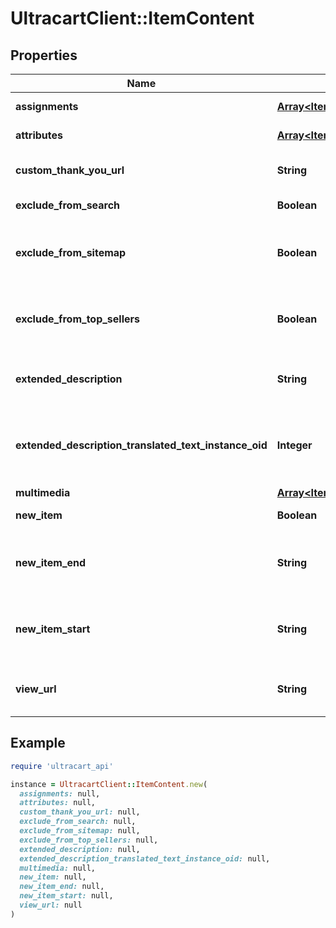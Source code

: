 # UltracartClient::ItemContent

## Properties

| Name | Type | Description | Notes |
| ---- | ---- | ----------- | ----- |
| **assignments** | [**Array&lt;ItemContentAssignment&gt;**](ItemContentAssignment.md) | StoreFront assignments | [optional] |
| **attributes** | [**Array&lt;ItemContentAttribute&gt;**](ItemContentAttribute.md) | StoreFront attributes | [optional] |
| **custom_thank_you_url** | **String** | Custom Thank You URL | [optional] |
| **exclude_from_search** | **Boolean** | Exclude from search | [optional] |
| **exclude_from_sitemap** | **Boolean** | Exclude from the sitemap for the StoreFront | [optional] |
| **exclude_from_top_sellers** | **Boolean** | Exclude from the top sellers list in the StoreFront | [optional] |
| **extended_description** | **String** | Extended description (max 10000 characters) | [optional] |
| **extended_description_translated_text_instance_oid** | **Integer** | Extneded description text translation instance identifier | [optional] |
| **multimedia** | [**Array&lt;ItemContentMultimedia&gt;**](ItemContentMultimedia.md) | Multimedia | [optional] |
| **new_item** | **Boolean** | True if the item is new | [optional] |
| **new_item_end** | **String** | The date the item should no longer be considered new | [optional] |
| **new_item_start** | **String** | The date the item should start being considered new | [optional] |
| **view_url** | **String** | Legacy view URL (not used by StoreFronts) | [optional] |

## Example

```ruby
require 'ultracart_api'

instance = UltracartClient::ItemContent.new(
  assignments: null,
  attributes: null,
  custom_thank_you_url: null,
  exclude_from_search: null,
  exclude_from_sitemap: null,
  exclude_from_top_sellers: null,
  extended_description: null,
  extended_description_translated_text_instance_oid: null,
  multimedia: null,
  new_item: null,
  new_item_end: null,
  new_item_start: null,
  view_url: null
)
```

